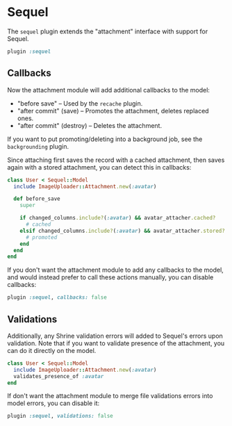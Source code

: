 # Sequel

The `sequel` plugin extends the "attachment" interface with support for Sequel.

```rb
plugin :sequel
```

## Callbacks

Now the attachment module will add additional callbacks to the model:

* "before save" – Used by the `recache` plugin.
* "after commit" (save) – Promotes the attachment, deletes replaced ones.
* "after commit" (destroy) – Deletes the attachment.

If you want to put promoting/deleting into a background job, see the
`backgrounding` plugin.

Since attaching first saves the record with a cached attachment, then saves
again with a stored attachment, you can detect this in callbacks:

```rb
class User < Sequel::Model
  include ImageUploader::Attachment.new(:avatar)

  def before_save
    super

    if changed_columns.include?(:avatar) && avatar_attacher.cached?
      # cached
    elsif changed_columns.include?(:avatar) && avatar_attacher.stored?
      # promoted
    end
  end
end
```

If you don't want the attachment module to add any callbacks to the model, and
would instead prefer to call these actions manually, you can disable callbacks:

```rb
plugin :sequel, callbacks: false
```

## Validations

Additionally, any Shrine validation errors will added to Sequel's errors upon
validation. Note that if you want to validate presence of the attachment, you
can do it directly on the model.

```rb
class User < Sequel::Model
  include ImageUploader::Attachment.new(:avatar)
  validates_presence_of :avatar
end
```

If don't want the attachment module to merge file validations errors into model
errors, you can disable it:

```rb
plugin :sequel, validations: false
```

